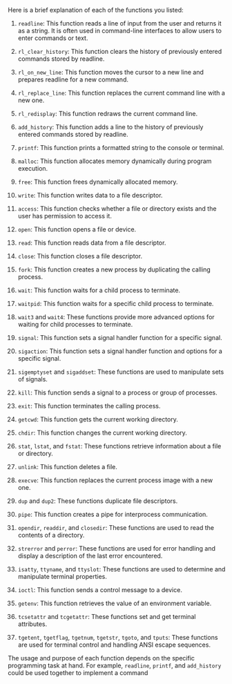 Here is a brief explanation of each of the functions you listed:

1. `readline`: This function reads a line of input from the user and returns it as a string. It is often used in command-line interfaces to allow users to enter commands or text.

2. `rl_clear_history`: This function clears the history of previously entered commands stored by readline.

3. `rl_on_new_line`: This function moves the cursor to a new line and prepares readline for a new command.

4. `rl_replace_line`: This function replaces the current command line with a new one.

5. `rl_redisplay`: This function redraws the current command line.

6. `add_history`: This function adds a line to the history of previously entered commands stored by readline.

7. `printf`: This function prints a formatted string to the console or terminal.

8. `malloc`: This function allocates memory dynamically during program execution.

9. `free`: This function frees dynamically allocated memory.

10. `write`: This function writes data to a file descriptor.

11. `access`: This function checks whether a file or directory exists and the user has permission to access it.

12. `open`: This function opens a file or device.

13. `read`: This function reads data from a file descriptor.

14. `close`: This function closes a file descriptor.

15. `fork`: This function creates a new process by duplicating the calling process.

16. `wait`: This function waits for a child process to terminate.

17. `waitpid`: This function waits for a specific child process to terminate.

18. `wait3` and `wait4`: These functions provide more advanced options for waiting for child processes to terminate.

19. `signal`: This function sets a signal handler function for a specific signal.

20. `sigaction`: This function sets a signal handler function and options for a specific signal.

21. `sigemptyset` and `sigaddset`: These functions are used to manipulate sets of signals.

22. `kill`: This function sends a signal to a process or group of processes.

23. `exit`: This function terminates the calling process.

24. `getcwd`: This function gets the current working directory.

25. `chdir`: This function changes the current working directory.

26. `stat`, `lstat`, and `fstat`: These functions retrieve information about a file or directory.

27. `unlink`: This function deletes a file.

28. `execve`: This function replaces the current process image with a new one.

29. `dup` and `dup2`: These functions duplicate file descriptors.

30. `pipe`: This function creates a pipe for interprocess communication.

31. `opendir`, `readdir`, and `closedir`: These functions are used to read the contents of a directory.

32. `strerror` and `perror`: These functions are used for error handling and display a description of the last error encountered.

33. `isatty`, `ttyname`, and `ttyslot`: These functions are used to determine and manipulate terminal properties.

34. `ioctl`: This function sends a control message to a device.

35. `getenv`: This function retrieves the value of an environment variable.

36. `tcsetattr` and `tcgetattr`: These functions set and get terminal attributes.

37. `tgetent`, `tgetflag`, `tgetnum`, `tgetstr`, `tgoto`, and `tputs`: These functions are used for terminal control and handling ANSI escape sequences.

The usage and purpose of each function depends on the specific programming task at hand. For example, `readline`, `printf`, and `add_history` could be used together to implement a command
